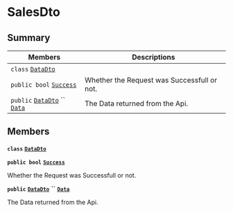 # SalesDto

## Summary

| Members                                                                                                                                                                                                                               | Descriptions                                |
| ------------------------------------------------------------------------------------------------------------------------------------------------------------------------------------------------------------------------------------- | ------------------------------------------- |
| `class` [`DataDto`](AtomicMarketApiClient--Stats--SalesDto--DataDto.md)                                                                                                                                                               |                                             |
| `public bool` [`Success`](AtomicMarketApiClient--Stats--SalesDto.md#class\_atomic\_market\_api\_client\_1\_1\_stats\_1\_1\_sales\_dto\_1a506fb037fbb6bfe8f254c021a2c3cfac)                                                            | Whether the Request was Successfull or not. |
| `public` [`DataDto`](AtomicMarketApiClient--Stats--SalesDto--DataDto.md) `` [`Data`](AtomicMarketApiClient--Stats--SalesDto.md#class\_atomic\_market\_api\_client\_1\_1\_stats\_1\_1\_sales\_dto\_1a65c0779654774581967081cf3136bd84) | The Data returned from the Api.             |

## Members

**`class`** [**`DataDto`**](AtomicMarketApiClient--Stats--SalesDto--DataDto.md)

**`public bool`** [**`Success`**](AtomicMarketApiClient--Stats--SalesDto.md#class\_atomic\_market\_api\_client\_1\_1\_stats\_1\_1\_sales\_dto\_1a506fb037fbb6bfe8f254c021a2c3cfac)

Whether the Request was Successfull or not.

**`public`** [**`DataDto`**](AtomicMarketApiClient--Stats--SalesDto--DataDto.md) **``** [**`Data`**](AtomicMarketApiClient--Stats--SalesDto.md#class\_atomic\_market\_api\_client\_1\_1\_stats\_1\_1\_sales\_dto\_1a65c0779654774581967081cf3136bd84)

The Data returned from the Api.
